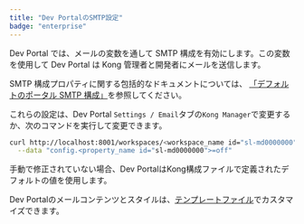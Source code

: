```yaml
---
title: "Dev PortalのSMTP設定"
badge: "enterprise"
---
```

Dev Portal では、メールの変数を通して SMTP 構成を有効にします。この変数を使用して Dev Portal は Kong 管理者と開発者にメールを送信します。

SMTP 構成プロパティに関する包括的なドキュメントについては、 [「デフォルトのポータル SMTP 構成」](/gateway/{{page.release}}/reference/configuration/#default-portal-smtp-configuration-section)を参照してください。

これらの設定は、Dev Portal `Settings / Email`タブの`Kong Manager`で変更するか、次のコマンドを実行して変更できます。

```bash
curl http://localhost:8001/workspaces/<workspace_name id="sl-md0000000"> \
  --data "config.<property_name id="sl-md0000000">=off"
```

手動で修正されていない場合、Dev PortalはKong構成ファイルで定義されたデフォルトの値を使用します。

Dev Portalのメールコンテンツとスタイルは、[テンプレートファイル](/gateway/{{page.release}}/kong-enterprise/dev-portal/customize/emails/)でカスタマイズできます。

